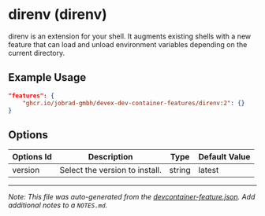 
# direnv (direnv)

direnv is an extension for your shell. It augments existing shells with a new feature that can load and unload environment variables depending on the current directory.

## Example Usage

```json
"features": {
    "ghcr.io/jobrad-gmbh/devex-dev-container-features/direnv:2": {}
}
```

## Options

| Options Id | Description | Type | Default Value |
|-----|-----|-----|-----|
| version | Select the version to install. | string | latest |



---

_Note: This file was auto-generated from the [devcontainer-feature.json](https://github.com/jobrad-gmbh/devex-dev-container-features/blob/main/src/direnv/devcontainer-feature.json).  Add additional notes to a `NOTES.md`._
